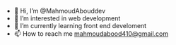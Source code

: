 - 👋 Hi, I’m @MahmoudAbouddev
- 👀 I’m interested in web development
- 🌱 I’m currently learning front end develoment
- 📫 How to reach me mahmoudabood410@gmail.com

<!---
MahmoudAbouddev/MahmoudAbouddev is a ✨ special ✨ repository because its `README.md` (this file) appears on your GitHub profile.
You can click the Preview link to take a look at your changes.
--->
